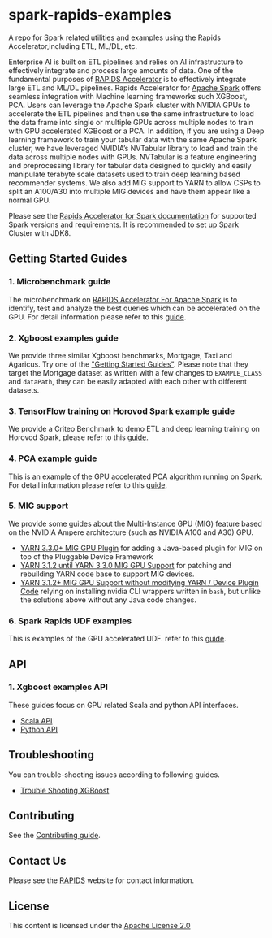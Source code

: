 # spark-rapids-examples

A repo for Spark related utilities and examples using the Rapids Accelerator,including ETL, ML/DL, etc.

Enterprise AI is built on ETL pipelines and relies on AI infrastructure to effectively integrate and
process large amounts of data. One of the fundamental purposes of
[RAPIDS Accelerator](https://nvidia.github.io/spark-rapids/Getting-Started/)
is to effectively integrate large ETL and ML/DL pipelines. Rapids Accelerator for [Apache Spark](https://spark.apache.org/)
offers seamless integration with Machine learning frameworks such XGBoost, PCA. Users can leverage the Apache Spark cluster
with NVIDIA GPUs to accelerate the ETL pipelines and then use the same infrastructure to load the data frame
into single or multiple GPUs across multiple nodes to train with GPU accelerated XGBoost or a PCA.
In addition, if you are using a Deep learning framework to train your tabular data with the same Apache Spark cluster,
we have leveraged NVIDIA’s NVTabular library to load and train the data across multiple nodes with GPUs.
NVTabular is a feature engineering and preprocessing library for tabular data designed to quickly and
easily manipulate terabyte scale datasets used to train deep learning based recommender systems.
We also add MIG support to YARN to allow CSPs to split an A100/A30 into multiple MIG
devices and have them appear like a normal GPU.

Please see the [Rapids Accelerator for Spark documentation](https://nvidia.github.io/spark-rapids/Getting-Started/) for supported
Spark versions and requirements. It is recommended to set up Spark Cluster with JDK8.

## Getting Started Guides

### 1. Microbenchmark guide

The microbenchmark on [RAPIDS Accelerator For Apache Spark](https://nvidia.github.io/spark-rapids/) is to identify,
test and analyze the best queries which can be accelerated on the GPU. For detail information please refer to this
[guide](/examples/micro-benchmarks/README.md).

### 2. Xgboost examples guide

We provide three similar Xgboost benchmarks, Mortgage, Taxi and Agaricus.
Try one of the ["Getting Started Guides"](/examples/Spark-ETL+XGBoost/README.md).
Please note that they target the Mortgage dataset as written with a few changes
to `EXAMPLE_CLASS` and `dataPath`, they can be easily adapted with each other with different datasets.

### 3. TensorFlow training on Horovod Spark example guide

We provide a Criteo Benchmark to demo ETL and deep learning training on Horovod Spark, please refer to
this [guide](/examples/Spark-DL/criteo_train/README.md).

### 4. PCA example guide

This is an example of the GPU accelerated PCA algorithm running on Spark. For detail information please refer to this
[guide](/examples/Spark-cuML/pca/README.md).

### 5. MIG support
We provide some guides about the Multi-Instance GPU (MIG) feature based on the NVIDIA Ampere architecture (such as NVIDIA A100 and A30) GPU.
- [YARN 3.3.0+ MIG GPU Plugin](/examples/MIG-Support/device-plugins/gpu-mig) for adding a Java-based plugin for MIG
on top of the Pluggable Device Framework
- [YARN 3.1.2 until YARN 3.3.0 MIG GPU Support](/examples/MIG-Support/resource-types/gpu-mig) for
patching and rebuilding YARN code base to support MIG devices.
- [YARN 3.1.2+ MIG GPU Support without modifying YARN / Device Plugin Code](/examples/MIG-Support/yarn-unpatched)
relying on installing nvidia CLI wrappers written in `bash`, but unlike the solutions above without
any Java code changes.

### 6. Spark Rapids UDF examples
This is examples of the GPU accelerated UDF.
refer to this
[guide](/examples/Spark-Rapids/udf-examples/README.md).

## API
### 1. Xgboost examples API

These guides focus on GPU related Scala and python API interfaces.
- [Scala API](/docs/api-docs/xgboost-examples-api-docs/scala.md)
- [Python API](/docs/api-docs/xgboost-examples-api-docs/python.md)

## Troubleshooting
You can trouble-shooting issues according to following guides.
- [Trouble Shooting XGBoost](/docs/trouble-shooting/xgboost-examples-trouble-shooting.md)

## Contributing
See the [Contributing guide](CONTRIBUTING.md).

## Contact Us

Please see the [RAPIDS](https://rapids.ai/community.html) website for contact information.

## License

This content is licensed under the [Apache License 2.0](/LICENSE)

